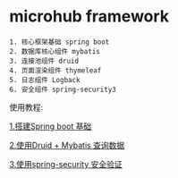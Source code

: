 # microhub framework



	1. 核心框架基础 spring boot
	2. 数据库核心组件 mybatis
	3. 连接池组件 druid
	4. 页面渲染组件 thymeleaf
    5. 日志组件 Logback
    6. 安全组件 spring-security3







使用教程:

[1.搭建Spring boot 基础](https://onenote.com/webapp/pages?token=vYVuNR84v9RPzVXNg4k-0_EFs99faPbcb3gOECOwQX2WSEru07Bhp7J2TIWZzBMRojwVn7nQm8Y6A0F5zsQCZJ0c0PmnmfCp0&id=636280049274477780)

[2.使用Druid + Mybatis 查询数据](https://onenote.com/webapp/pages?token=aTy2WqJDIM5qRC7udkYgsgX-iONV4Qc-53O1NwvuE-92UJZEg8LExt8mHe0IuHh9AkozTqprvUkdUL9E_s97GQLsZClACxC80&id=636280049622406712)

[3.使用spring-security 安全验证](https://onenote.com/webapp/pages?token=guB64v0lxdiR3yYwbWTWdub83crg82I6zPZah5ZZM6YTPzrKy52e8yJP3FE7e8QgOfHfki4DmtPY43TREmn_mmLKR3nmpCY60&id=636280129187029688)
